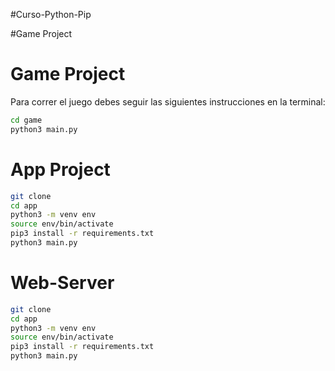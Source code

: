 #Curso-Python-Pip

#Game Project

# Game Project

Para correr el juego debes seguir las siguientes instrucciones en la terminal:

```sh
cd game
python3 main.py
```


# App Project

```sh
git clone
cd app
python3 -m venv env
source env/bin/activate
pip3 install -r requirements.txt
python3 main.py
```


# Web-Server
```sh
git clone
cd app
python3 -m venv env
source env/bin/activate
pip3 install -r requirements.txt
python3 main.py
```